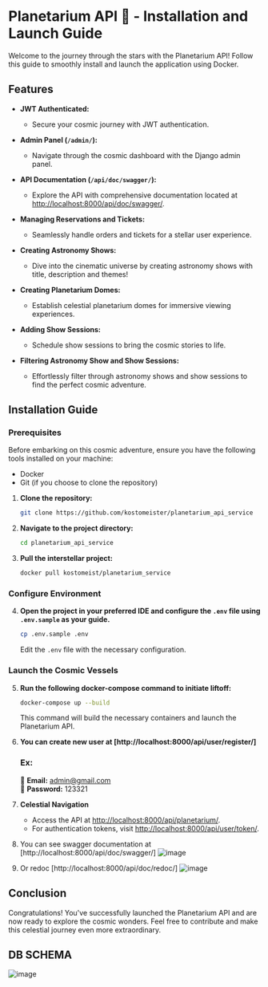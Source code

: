 ﻿# Planetarium API 🌌 - Installation and Launch Guide

Welcome to the journey through the stars with the Planetarium API! Follow this guide to smoothly install and launch the application using Docker.

## Features

- **JWT Authenticated:**
  - Secure your cosmic journey with JWT authentication.

- **Admin Panel (`/admin/`):**
  - Navigate through the cosmic dashboard with the Django admin panel.

- **API Documentation (`/api/doc/swagger/`):**
  - Explore the API with comprehensive documentation located at [http://localhost:8000/api/doc/swagger/](http://localhost:8000/api/doc/swagger/).

- **Managing Reservations and Tickets:**
  - Seamlessly handle orders and tickets for a stellar user experience.

- **Creating Astronomy Shows:**
  - Dive into the cinematic universe by creating astronomy shows with title, description and themes!

- **Creating Planetarium Domes:**
  - Establish celestial planetarium domes for immersive viewing experiences.

- **Adding Show Sessions:**
  - Schedule show sessions to bring the cosmic stories to life.

- **Filtering Astronomy Show and Show Sessions:**
  - Effortlessly filter through astronomy shows and show sessions to find the perfect cosmic adventure.

## Installation Guide

### Prerequisites

Before embarking on this cosmic adventure, ensure you have the following tools installed on your machine:

- Docker
- Git (if you choose to clone the repository)


1. **Clone the repository:**

   ```bash
   git clone https://github.com/kostomeister/planetarium_api_service
   ```

2. **Navigate to the project directory:**

   ```bash
   cd planetarium_api_service
   ```

3. **Pull the interstellar project:**

   ```bash
   docker pull kostomeist/planetarium_service
   ```


### Configure Environment

4. **Open the project in your preferred IDE and configure the `.env` file using `.env.sample` as your guide.**

   ```bash
   cp .env.sample .env
   ```

   Edit the `.env` file with the necessary configuration.

### Launch the Cosmic Vessels

5. **Run the following docker-compose command to initiate liftoff:**

   ```bash
   docker-compose up --build
   ```

   This command will build the necessary containers and launch the Planetarium API.

6. **You can create new user at [http://localhost:8000/api/user/register/]**
    
    ### Ex:

   🌌 **Email:** admin@gmail.com  
   🌌 **Password:** 123321


7. **Celestial Navigation**

   - Access the API at [http://localhost:8000/api/planetarium/](http://localhost:8000/api/planetarium/).
   - For authentication tokens, visit [http://localhost:8000/api/user/token/](http://localhost:8000/api/user/token/).


8. You can see swagger documentation at [http://localhost:8000/api/doc/swagger/]
![image](https://github.com/kostomeister/planetarium_api_service/assets/121522005/aeb44f5e-29e4-46d8-943e-24e14ada4c3a)



9. Or redoc [http://localhost:8000/api/doc/redoc/]
![image](https://github.com/kostomeister/planetarium_api_service/assets/121522005/a84bf696-f538-4c1d-a5f6-2c4970db6c8b)



## Conclusion

Congratulations! You've successfully launched the Planetarium API and are now ready to explore the cosmic wonders. Feel free to contribute and make this celestial journey even more extraordinary.

## DB SCHEMA
![image](https://github.com/kostomeister/planetarium_api_service/assets/121522005/9b0ed390-e70d-4ba6-813d-52601628f306)
